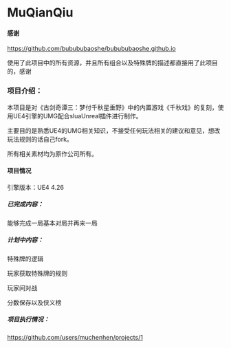 # MuQianQiu

#### 感谢

https://github.com/bubububaoshe/bubububaoshe.github.io

使用了此项目中的所有资源，并且所有组合以及特殊牌的描述都直接用了此项目的，感谢

### 项目介绍：

本项目是对《古剑奇谭三：梦付千秋星垂野》中的内置游戏《千秋戏》的复刻，使用UE4引擎的UMG配合sluaUnreal插件进行制作。

主要目的是熟悉UE4的UMG相关知识，不接受任何玩法相关的建议和意见，想改玩法规则的话自己fork。

所有相关素材均为原作公司所有。

#### 项目情况

引擎版本：UE4 4.26

##### 已完成内容：

能够完成一局基本对局并再来一局

##### 计划中内容：

特殊牌的逻辑

玩家获取特殊牌的规则

玩家间对战

分数保存以及侠义榜

##### 项目执行情况：

https://github.com/users/muchenhen/projects/1







